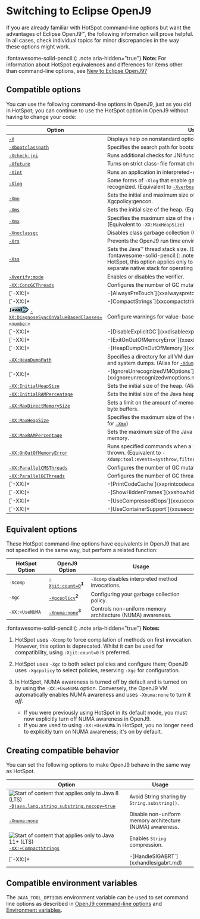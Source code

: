 ﻿<!--
* Copyright (c) 2017, 2023 IBM Corp. and others
*
* This program and the accompanying materials are made
* available under the terms of the Eclipse Public License 2.0
* which accompanies this distribution and is available at
* https://www.eclipse.org/legal/epl-2.0/ or the Apache
* License, Version 2.0 which accompanies this distribution and
* is available at https://www.apache.org/licenses/LICENSE-2.0.
*
* This Source Code may also be made available under the
* following Secondary Licenses when the conditions for such
* availability set forth in the Eclipse Public License, v. 2.0
* are satisfied: GNU General Public License, version 2 with
* the GNU Classpath Exception [1] and GNU General Public
* License, version 2 with the OpenJDK Assembly Exception [2].
*
* [1] https://www.gnu.org/software/classpath/license.html
* [2] https://openjdk.org/legal/assembly-exception.html
*
* SPDX-License-Identifier: EPL-2.0 OR Apache-2.0 OR GPL-2.0-only WITH Classpath-exception-2.0 OR GPL-2.0-only WITH OpenJDK-assembly-exception-1.0
-->

# Switching to Eclipse OpenJ9

If you are already familiar with HotSpot command-line options but want the advantages of Eclipse OpenJ9&trade;, the following information will prove helpful. In all cases, check individual topics for minor discrepancies in the way these options might work.

:fontawesome-solid-pencil:{: .note aria-hidden="true"} **Note:** For information about HotSpot equivalences and differences for items other than command-line options, see [New to Eclipse OpenJ9?](openj9_newuser.md)

## Compatible options

You can use the following command-line options in OpenJ9, just as you did in HotSpot; you can continue to use the HotSpot option in OpenJ9 without having to change your code:

| Option                                                           | Usage                                                                                                                                        |
|------------------------------------------------------------------|----------------------------------------------------------------------------------------------------------------------------------------------|
| [`-X`](x.md)                                                     | Displays help on nonstandard options.                                                                                                        |
| [`-Xbootclasspath`](xbootclasspath.md)                           | Specifies the search path for bootstrap classes and resources.                                                                               |
| [`-Xcheck:jni`](xcheck.md)                                       | Runs additional checks for JNI functions during VM startup.                                                                                  |
| [`-Xfuture`](xfuture.md)                                         | Turns on strict class-file format checks.                                                                                                    |
| [`-Xint`](xint.md)                                               | Runs an application in interpreted-only mode.                                                                                                |
| [`-Xlog`](xlog.md)                                               | Some forms of `-Xlog` that enable garbage collection logging are recognized. (Equivalent to [`-Xverbosegclog`](xverbosegclog.md)).
| [`-Xmn`](xmn.md)                                                 | Sets the initial and maximum size of the new area when using -Xgcpolicy:gencon.                                                              |
| [`-Xms`](xms.md)                                                 | Sets the initial size of the heap. (Equivalent to `-XX:InitialHeapSize`)                                                                     |
| [`-Xmx`](xms.md)                                                 | Specifies the maximum size of the object memory allocation pool. (Equivalent to `-XX:MaxHeapSize`)                                           |
| [`-Xnoclassgc`](xclassgc.md)                                     | Disables class garbage collection (GC).                                                                                                      |
| [`-Xrs`](xrs.md)                                                 | Prevents the OpenJ9 run time environment from handling signals.                                                                              |
| [`-Xss`](xss.md)                                                 | Sets the Java&trade; thread stack size. (Equivalent to `-XX:ThreadStackSize`). :fontawesome-solid-pencil:{: .note aria-hidden="true"} **Note:** Unlike HotSpot, this option applies only to the Java stack. OpenJ9 has a separate native stack for operating system threads (see [`-Xmso`](xmso.md))  |
| [`-Xverify:mode`](xverify.md)                                    | Enables or disables the verifier.                                                                                                            |
| [`-XX:ConcGCThreads`](xxconcgcthreads.md)                        | Configures the number of GC mutator background threads.                                                                                      |
| [`-XX:[+|-]AlwaysPreTouch`](xxalwayspretouch.md)                 | Enables/disables committing of memory during initial heap inflation or heap expansion.                                                          |
| [`-XX:[+|-]CompactStrings`](xxcompactstrings.md)                 | Enables/disables `String` compression.:fontawesome-solid-pencil:{: .note aria-hidden="true"} **Note:** Unlike HotSpot, this option is disabled by default in OpenJ9.                                                                                                  |
| ![Start of content that applies to Java 16 plus](cr/java16plus.png) [`-XX:DiagnoseSyncOnValueBasedClasses=<number>`](xxdiagnosesynconvaluebasedclasses.md) | Configure warnings for value-based classes. |
| [`-XX:[+|-]DisableExplicitGC`](xxdisableexplicitgc.md)           | Enables/disables explicit `System.gc()` calls. (Alias for [`-Xdisableexplicitgc` / `-Xenableexplicitgc`](xenableexplicitgc.md))                       |
| [`-XX:[+|-]ExitOnOutOfMemoryError`](xxexitonoutofmemoryerror.md) | Triggers VM shutdown on out-of-memory conditions.                                                                                            |
| [`-XX:[+|-]HeapDumpOnOutOfMemory`](xxheapdumponoutofmemory.md)   | Enables/disables dumps on out-of-memory conditions.                                                                                          |
| [`-XX:HeapDumpPath`](xxheapdumppath.md)                          | Specifies a directory for all VM dumps including heap dumps, javacores, and system dumps. (Alias for [`-Xdump:directory`](xdump.md#syntax))  |
| [`-XX:[+|-]IgnoreUnrecognizedVMOptions`](xxignoreunrecognizedvmoptions.md) | Specifies whether to ignore unrecognized top-level VM options. |                                                                    |
| [`-XX:InitialHeapSize`](xxinitialheapsize.md)                    | Sets the initial size of the heap. (Alias for [`-Xms`](xms.md))                                                                              |
| [`-XX:InitialRAMPercentage`](xxinitialrampercentage.md)          | Sets the initial size of the Java heap as a percentage of total memory.                                                                      |
| [`-XX:MaxDirectMemorySize`](xxmaxdirectmemorysize.md)            | Sets a limit on the amount of memory that can be reserved for all direct byte buffers.                                                       |
| [`-XX:MaxHeapSize`    ](xxinitialheapsize.md)                    | Specifies the maximum size of the object memory allocation pool. (Alias for [`-Xmx`](xms.md))                                                |
| [`-XX:MaxRAMPercentage`](xxinitialrampercentage.md)              | Sets the maximum size of the Java heap as a percentage of total memory.                                                                      |
| [`-XX:OnOutOfMemoryError`](xxonoutofmemoryerror.md)              | Runs specified commands when a `java.lang.OutOfMemoryError` is thrown. (Equivalent to `-Xdump:tool:events=systhrow,filter=java/lang/OutOfMemoryError,exec=`) |
| [`-XX:ParallelCMSThreads`](xxparallelcmsthreads.md)              | Configures the number of GC mutator background threads.                                                                                      |
| [`-XX:ParallelGCThreads`](xxparallelgcthreads.md)                | Configures the number of GC threads.                                                                                                         |
| [`-XX:[+|-]PrintCodeCache`](xxprintcodecache.md)                 | Prints code cache usage when the application exits.                                                                                          |
| [`-XX:[+|-]ShowHiddenFrames`](xxshowhiddenframes.md)             | Specifies whether generated hidden `MethodHandle` frames are displayed in a stack trace. :fontawesome-solid-pencil:{: .note aria-hidden="true"} **Note:** Unlike HotSpot, this option doesn't require the `+UnlockDiagnosticVMOptions` option.                                                                                         |
| [`-XX:[+|-]UseCompressedOops`](xxusecompressedoops.md)           | Disables compressed references in 64-bit JVMs. (See also [`-Xcompressedrefs`](xcompressedrefs.md))                                           |
| [`-XX:[+|-]UseContainerSupport`](xxusecontainersupport.md)       | Sets a larger fraction of memory to the Java heap when the VM detects that it is running in a container.                                     |



## Equivalent options

These HotSpot command-line options have equivalents in OpenJ9 that are not specified in the same way, but perform a related function:

| HotSpot Option          | OpenJ9 Option                                    | Usage                                                     |
|-------------------------|--------------------------------------------------|-----------------------------------------------------------|
| `-Xcomp`                | [`-Xjit:count=0`](xjit.md#count)**<sup>1</sup>** | `-Xcomp` disables interpreted method invocations.         |
| `-Xgc`                  | [`-Xgcpolicy`](xgcpolicy.md)**<sup>2</sup>**     | Configuring your garbage collection policy.               |
| `-XX:+UseNUMA`          | [`-Xnuma:none`](xnumanone.md)**<sup>3</sup>**    | Controls non-uniform memory architecture (NUMA) awareness.|

:fontawesome-solid-pencil:{: .note aria-hidden="true"} **Notes:**

1. HotSpot uses `-Xcomp` to force compilation of methods on first invocation. However, this option is deprecated. Whilst it can be used for compatibility, using `-Xjit:count=0` is preferred.

2. HotSpot uses `-Xgc` to both select policies and configure them; OpenJ9 uses `-Xgcpolicy` to select policies, reserving `-Xgc` for configuration.

3. In HotSpot, NUMA awareness is turned off by default and is turned on by using the `-XX:+UseNUMA` option. Conversely, the OpenJ9 VM automatically enables NUMA awareness and uses `-Xnuma:none` to turn it *off*.
    - If you were previously using HotSpot in its default mode, you must now explicitly turn off NUMA awareness in OpenJ9.
    - If you are used to using `-XX:+UseNUMA` in HotSpot, you no longer need to explicitly turn on NUMA awareness; it's on by default.


## Creating compatible behavior

You can set the following options to make OpenJ9 behave in the same way as HotSpot.

| Option                                      | Usage                                                           |
|---------------------------------------------|-----------------------------------------------------------------|
| ![Start of content that applies only to Java 8 (LTS)](cr/java8.png) [`-Djava.lang.string.substring.nocopy=true`](djavalangstringsubstringnocopy.md) |  Avoid String sharing by `String.substring()`. |
| [`-Xnuma:none`](xnumanone.md)               | Disable non-uniform memory architecture (NUMA) awareness.       |
| ![Start of content that applies only to Java 11+ (LTS)](cr/java11plus.png)[`-XX:+CompactStrings`](xxcompactstrings.md)| Enables `String` compression.                 |
| [`-XX:[+|-]HandleSIGABRT`](xxhandlesigabrt.md)    | Force handling of SIGABRT signals to be compatible with HotSpot. |


## Compatible environment variables

The `JAVA_TOOL_OPTIONS` environment variable can be used to set command line options as described in [OpenJ9 command-line options](cmdline_specifying.md) and [Environment variables](env_var.md).

<!-- ==== END OF TOPIC ==== cmdline_migration.md ==== -->
